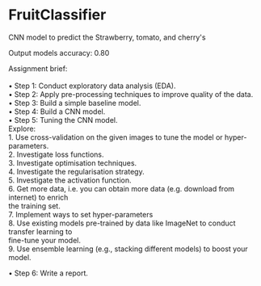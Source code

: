 # FruitClassifier
CNN model to predict the Strawberry, tomato, and cherry's 

Output models accuracy: 0.80

Assignment brief:<br/><br/>
• Step 1: Conduct exploratory data analysis (EDA).<br/>
• Step 2: Apply pre-processing techniques to improve quality of the data.<br/>
• Step 3: Build a simple baseline model.<br/>
• Step 4: Build a CNN model.<br/>
• Step 5: Tuning the CNN model.<br/>
  Explore:<br/>
    1. Use cross-validation on the given images to tune the model or hyper-parameters.<br/>
    2. Investigate loss functions.<br/>
    3. Investigate optimisation techniques.<br/>
    4. Investigate the regularisation strategy.<br/>
    5. Investigate the activation function.<br/>
    6. Get more data, i.e. you can obtain more data (e.g. download from internet) to enrich<br/>
    the training set.<br/>
    7. Implement ways to set hyper-parameters<br/>
    8. Use existing models pre-trained by data like ImageNet to conduct transfer learning to<br/>
    fine-tune your model.<br/>
    9. Use ensemble learning (e.g., stacking different models) to boost your model.<br/>

• Step 6: Write a report.<br/>
